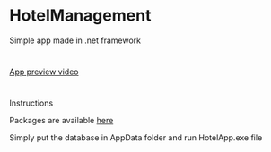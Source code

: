 # HotelManagement
Simple app made in .net framework

#

[App preview video](https://youtu.be/jIPWYCgu0jo)

#
Instructions

Packages are available [here](https://github.com/romanokeser/HotelManagement/releases/tag/a)

Simply put the database in AppData folder and run HotelApp.exe file 
